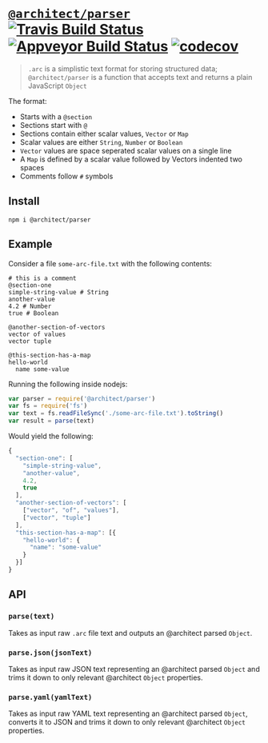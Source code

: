 # [`@architect/parser`](https://www.npmjs.com/package/@architect/parser) [![Travis Build Status](https://travis-ci.com/architect/parser.svg?branch=master)](https://travis-ci.com/architect/parser) [![Appveyor Build Status](https://ci.appveyor.com/api/projects/status/o4gha7lhovdwommh/branch/master?svg=true)](https://ci.appveyor.com/project/ArchitectCI/parser/branch/master) [![codecov](https://codecov.io/gh/architect/parser/branch/master/graph/badge.svg)](https://codecov.io/gh/architect/parser)

> `.arc` is a simplistic text format for storing structured data; `@architect/parser`
> is a function that accepts text and returns a plain JavaScript `Object`

The format:

- Starts with a `@section`
- Sections start with `@`
- Sections contain either scalar values, `Vector` or `Map`
- Scalar values are either `String`, `Number` or `Boolean`
- `Vector` values are space seperated scalar values on a single line
- A `Map` is defined by a scalar value followed by Vectors indented two spaces
- Comments follow `#` symbols

## Install

    npm i @architect/parser

## Example

Consider a file `some-arc-file.txt` with the following contents:

```
# this is a comment
@section-one
simple-string-value # String
another-value
4.2 # Number
true # Boolean

@another-section-of-vectors
vector of values
vector tuple

@this-section-has-a-map
hello-world
  name some-value
```

Running the following inside nodejs:

```javascript
var parser = require('@architect/parser')
var fs = require('fs')
var text = fs.readFileSync('./some-arc-file.txt').toString()
var result = parse(text)
```

Would yield the following:

```javascript
{
  "section-one": [
    "simple-string-value",
    "another-value",
    4.2,
    true
  ],
  "another-section-of-vectors": [
    ["vector", "of", "values"],
    ["vector", "tuple"]
  ],
  "this-section-has-a-map": [{
    "hello-world": {
      "name": "some-value"
    }
  }]
}
```

## API

### `parse(text)`

Takes as input raw `.arc` file text and outputs an @architect parsed `Object`.

### `parse.json(jsonText)`

Takes as input raw JSON text representing an @architect parsed `Object` and
trims it down to only relevant @architect `Object` properties.

### `parse.yaml(yamlText)`

Takes as input raw YAML text representing an @architect parsed `Object`,
converts it to JSON and trims it down to only relevant @architect `Object` properties.

[npm]: https://www.npmjs.com/package/@architect/parser
